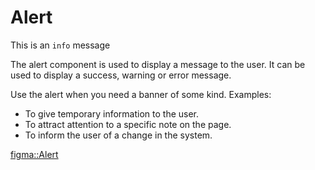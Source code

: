 <script lang="ts" setup>
import Alert from '@cypress-design/vue-alert'
</script>

# Alert

<DemoWrapper>
	<Alert>
		This is an <code>info</code> message
		<template #body>
			<p>This is the body of the alert.</p>
		</template>
	</Alert>
</DemoWrapper>

The alert component is used to display a message to the user. It can be used to display a success, warning or error message.

Use the alert when you need a banner of some kind.
Examples:

- To give temporary information to the user.
- To attract attention to a specific note on the page.
- To inform the user of a change in the system.

[figma::Alert](https://www.figma.com/file/1WJ3GVQyMV5e7xVxPg3yID/Design-System%2C-v1.x---%40latest?type=design&node-id=1035-9923&t=31Ux0Tiv1c3LsT2Q-11)
